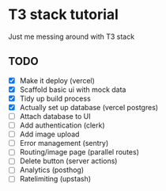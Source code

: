 # T3 stack tutorial

Just me messing around with T3 stack

## TODO

- [x] Make it deploy (vercel)
- [x] Scaffold basic ui with mock data
- [x] Tidy up build process
- [x] Actually set up database  (vercel postgres)
- [ ] Attach database to UI
- [ ] Add authentication (clerk)
- [ ] Add image upload
- [ ] Error management (sentry)
- [ ] Routing/image page (parallel routes)
- [ ] Delete button (server actions)
- [ ] Analytics (posthog)
- [ ] Ratelimiting (upstash)